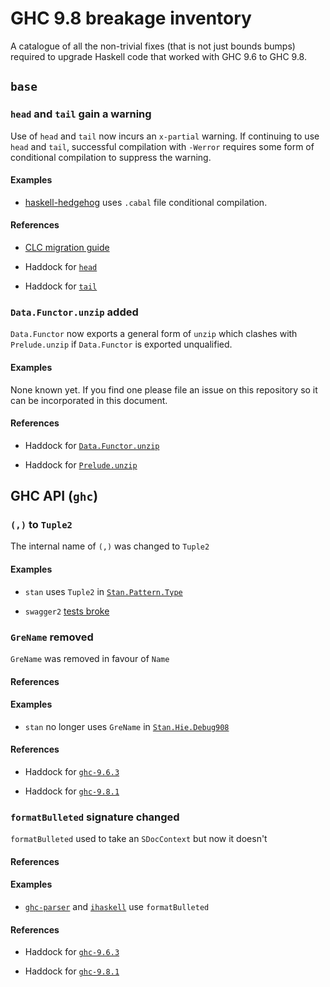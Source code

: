 # GHC 9.8 breakage inventory

A catalogue of all the non-trivial fixes (that is not just bounds
bumps) required to upgrade Haskell code that worked with GHC 9.6 to
GHC 9.8.

## `base`

### `head` and `tail` gain a warning

Use of `head` and `tail` now incurs an `x-partial` warning.  If
continuing to use `head` and `tail`, successful compilation with
`-Werror` requires some form of conditional compilation to suppress
the warning.

#### Examples

* [haskell-hedgehog](https://github.com/hedgehogqa/haskell-hedgehog/pull/504/files#diff-b8ed06757045fac949c89f2139a862498ad2b6d1f82c61a31e7c91d6cf0eaa70)
  uses `.cabal` file conditional compilation.

#### References

* [CLC migration guide](https://github.com/haskell/core-libraries-committee/blob/main/guides/warning-for-head-and-tail.md#how)

* Haddock for [`head`](https://hackage.haskell.org/package/base-4.19.0.0/docs/Prelude.html#v:head)

* Haddock for [`tail`](https://hackage.haskell.org/package/base-4.19.0.0/docs/Prelude.html#v:tail)

### `Data.Functor.unzip` added

`Data.Functor` now exports a general form of `unzip` which clashes
with `Prelude.unzip` if `Data.Functor` is exported unqualified.

#### Examples

None known yet.  If you find one please file an issue on this
repository so it can be incorporated in this document.

#### References

* Haddock for [`Data.Functor.unzip`](https://hackage.haskell.org/package/base-4.19.0.0/docs/Data-Functor.html#v:unzip)

* Haddock for [`Prelude.unzip`](https://hackage.haskell.org/package/base-4.19.0.0/docs/Prelude.html#v:unzip)

## GHC API (`ghc`)

### `(,)` to `Tuple2`

The internal name of `(,)` was changed to `Tuple2`

#### Examples

* `stan` uses `Tuple2` in
  [`Stan.Pattern.Type`](https://github.com/kowainik/stan/commit/aff7e69d671d22fde0a0236e6bd511804c0605af#diff-4137c7c9af7e0110e8dd00dd181ef3a7a087c5383f9d7b064ff470cf5a7be82d)

* `swagger2` [tests broke](https://github.com/GetShopTV/swagger2/issues/248)

### `GreName` removed

`GreName` was removed in favour of `Name`

#### References

#### Examples

* `stan` no longer uses `GreName` in
  [`Stan.Hie.Debug908`](https://github.com/kowainik/stan/commit/aff7e69d671d22fde0a0236e6bd511804c0605af#diff-662049c88be7c05c4bce952bd8ab029bf513bf1b00aa92822ef968f02ca42a29)

#### References

* Haddock for [`ghc-9.6.3`](https://hackage.haskell.org/package/ghc-9.6.3/candidate/docs/GHC-Types-Avail.html#t:AvailInfo)

* Haddock for [`ghc-9.8.1`](https://hackage.haskell.org/package/ghc-9.8.1/candidate/docs/GHC-Types-Avail.html#t:AvailInfo)

### `formatBulleted` signature changed

`formatBulleted` used to take an `SDocContext` but now it doesn't

#### References

#### Examples

* [`ghc-parser`](https://github.com/IHaskell/IHaskell/blob/902c5609601693b27814e38c9712bce7c27c151c/ghc-parser/generic-src/Language/Haskell/GHC/Parser.hs#L239) and [`ihaskell`](https://github.com/IHaskell/IHaskell/blob/902c5609601693b27814e38c9712bce7c27c151c/src/IHaskell/Eval/Util.hs#L341) use `formatBulleted`

#### References

* Haddock for [`ghc-9.6.3`](https://hackage.haskell.org/package/ghc-9.6.3/docs/GHC-Utils-Error.html#v:formatBulleted)

* Haddock for [`ghc-9.8.1`](https://hackage.haskell.org/package/ghc-9.8.1/docs/GHC-Utils-Error.html#v:formatBulleted)
